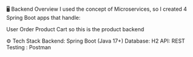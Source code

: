 🖥️ Backend Overview
I used the concept of Microservices, so I created 4 Spring Boot apps that handle:

User
Order
Product
Cart
so this is the product backend 

⚙️ Tech Stack
Backend: Spring Boot (Java 17+)
Database: H2
API: REST
Testing : Postman
